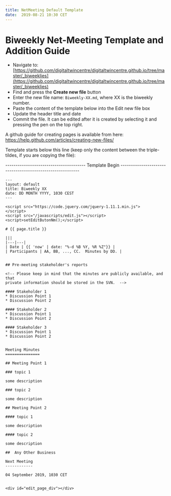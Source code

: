 ```yaml
---
title: NetMeeting Default Template
date:  2019-08-21 10:30 CET
---
```


# Biweekly Net-Meeting Template and Addition Guide

<!-- _This template should be copied to the `_biweeklies/` directory and edited appropriately._ -->

* Navigate to: [https://github.com/digitaltwincentre/digitaltwincentre.github.io/tree/master/_biweeklies](https://github.com/digitaltwincentre/digitaltwincentre.github.io/tree/master/_biweeklies)
* Find and press the **Create new file** button 
* Enter the new file name: `Biweekly-XX.md`, where XX is the biweekly number.
* Paste the content of the template below into the Edit new file box
* Update the header title and date
* Commit the file. It can be edited after it is created by selecting it and pressing the pen on the top right.

A github guide for creating pages is available from here: https://help.github.com/articles/creating-new-files/

Template starts below this line (keep only the content between the triple-tildes, if you are copying the file):

--------------------------------------- Template Begin ----------------------------------------------------------

~~~
---
layout: default
title: Biweekly XX
date: DD MONTH YYYY, 1030 CEST
---

<script src="https://code.jquery.com/jquery-1.11.1.min.js">
</script>
<script src="/javascripts/edit.js"></script>
<script>setEditButonNm();</script>

# {{ page.title }}

|||
|---|---|
| Date | {{ 'now' | date: "%-d %B %Y, %R %Z"}} |
| Participants | AA, BB, ..., CC.  Minutes by DD. |


## Pre-meeting stakeholder's reports

<!-- Please keep in mind that the minutes are publicly available, and that
private information should be stored in the SVN.  -->

#### Stakeholder 1
* Discussion Point 1
* Discussion Point 2

#### Stakeholder 2
* Discussion Point 1
* Discussion Point 2

#### Stakeholder 3
* Discussion Point 1
* Discussion Point 2


Meeting Minutes
===============

## Meeting Point 1

### topic 1

some description

### topic 2

some description

## Meeting Point 2

#### topic 1

some description

#### topic 2

some description

##  Any Other Business

Next Meeting
------------

04 September 2019, 1030 CET


<div id="edit_page_div"></div>

~~~



